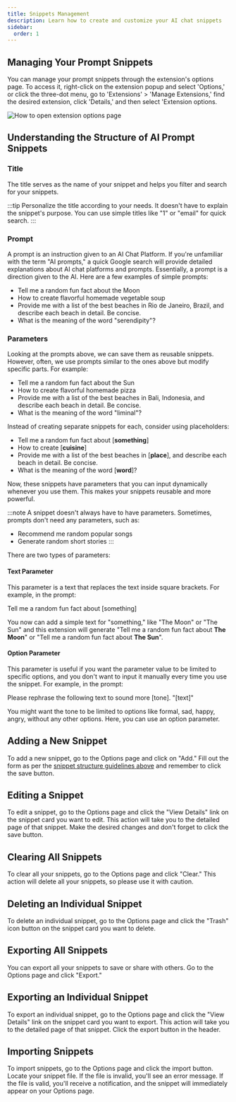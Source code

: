 ```yaml
---
title: Snippets Management
description: Learn how to create and customize your AI chat snippets
sidebar: 
  order: 1
---
```


## Managing Your Prompt Snippets

You can manage your prompt snippets through the extension's options page. To access it, right-click on the extension popup and select 'Options,' or click the three-dot menu, go to 'Extensions' > 'Manage Extensions,' find the desired extension, click 'Details,' and then select 'Extension options.

<img src="/images/screenshots/options-page.gif" alt="How to open extension options page"/>

## Understanding the Structure of AI Prompt Snippets

### Title

The title serves as the name of your snippet and helps you filter and search for your snippets. 

:::tip
Personalize the title according to your needs. It doesn't have to explain the snippet's purpose. You can use simple titles like "1" or "email" for quick search.
:::

### Prompt

A prompt is an instruction given to an AI Chat Platform. If you're unfamiliar with the term "AI prompts," a quick Google search will provide detailed explanations about AI chat platforms and prompts. Essentially, a prompt is a direction given to the AI. Here are a few examples of simple prompts:

- Tell me a random fun fact about the Moon
- How to create flavorful homemade vegetable soup
- Provide me with a list of the best beaches in Rio de Janeiro, Brazil, and describe each beach in detail. Be concise.
- What is the meaning of the word "serendipity"?

### Parameters

Looking at the prompts above, we can save them as reusable snippets. However, often, we use prompts similar to the ones above but modify specific parts. For example:

- Tell me a random fun fact about the Sun
- How to create flavorful homemade pizza
- Provide me with a list of the best beaches in Bali, Indonesia, and describe each beach in detail. Be concise.
- What is the meaning of the word "liminal"?

Instead of creating separate snippets for each, consider using placeholders:

- Tell me a random fun fact about [**something**]
- How to create [**cuisine**]
- Provide me with a list of the best beaches in [**place**], and describe each beach in detail. Be concise.
- What is the meaning of the word [**word**]?

Now, these snippets have parameters that you can input dynamically whenever you use them. This makes your snippets reusable and more powerful.

:::note
A snippet doesn't always have to have parameters. Sometimes, prompts don't need any parameters, such as:
- Recommend me random popular songs
- Generate random short stories
:::

There are two types of parameters:

#### Text Parameter

This parameter is a text that replaces the text inside square brackets. For example, in the prompt:

Tell me a random fun fact about [something]

You now can add a simple text for "something," like "The Moon" or "The Sun" and this extension will generate "Tell me a random fun fact about **The Moon**" or "Tell me a random fun fact about **The Sun**".

#### Option Parameter

This parameter is useful if you want the parameter value to be limited to specific options, and you don't want to input it manually every time you use the snippet. For example, in the prompt:

Please rephrase the following text to sound more [tone]. "[text]"

You might want the tone to be limited to options like formal, sad, happy, angry, without any other options. Here, you can use an option parameter.

## Adding a New Snippet

To add a new snippet, go to the Options page and click on "Add." Fill out the form as per the [snippet structure guidelines above](#understanding-the-structure-of-ai-prompt-snippets) and remember to click the save button.

## Editing a Snippet

To edit a snippet, go to the Options page and click the "View Details" link on the snippet card you want to edit. This action will take you to the detailed page of that snippet. Make the desired changes and don't forget to click the save button.

## Clearing All Snippets

To clear all your snippets, go to the Options page and click "Clear." This action will delete all your snippets, so please use it with caution.

## Deleting an Individual Snippet

To delete an individual snippet, go to the Options page and click the "Trash" icon button on the snippet card you want to delete.

## Exporting All Snippets

You can export all your snippets to save or share with others. Go to the Options page and click "Export."

## Exporting an Individual Snippet

To export an individual snippet, go to the Options page and click the "View Details" link on the snippet card you want to export. This action will take you to the detailed page of that snippet. Click the export button in the header.

## Importing Snippets

To import snippets, go to the Options page and click the import button. Locate your snippet file. If the file is invalid, you'll see an error message. If the file is valid, you'll receive a notification, and the snippet will immediately appear on your Options page.
